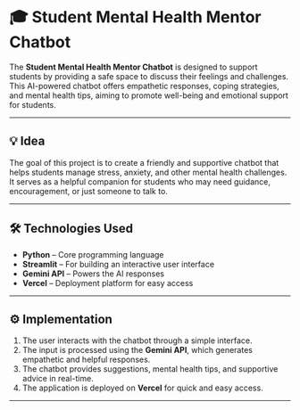 # 🎓 Student Mental Health Mentor Chatbot

The **Student Mental Health Mentor Chatbot** is designed to support students by providing a safe space to discuss their feelings and challenges. This AI-powered chatbot offers empathetic responses, coping strategies, and mental health tips, aiming to promote well-being and emotional support for students.

---

## 💡 **Idea**

The goal of this project is to create a friendly and supportive chatbot that helps students manage stress, anxiety, and other mental health challenges. It serves as a helpful companion for students who may need guidance, encouragement, or just someone to talk to.

---

## 🛠️ **Technologies Used**

- **Python** – Core programming language  
- **Streamlit** – For building an interactive user interface  
- **Gemini API** – Powers the AI responses  
- **Vercel** – Deployment platform for easy access  

---

## ⚙️ **Implementation**

1. The user interacts with the chatbot through a simple interface.  
2. The input is processed using the **Gemini API**, which generates empathetic and helpful responses.  
3. The chatbot provides suggestions, mental health tips, and supportive advice in real-time.  
4. The application is deployed on **Vercel** for quick and easy access.  

---

